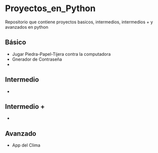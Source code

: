 # Proyectos_en_Python
 Repositorio que contiene proyectos basicos, intermedios, intermedios + y avanzados en python
## Básico
* Jugar Piedra-Papel-Tijera contra la computadora
* Gnerador de Contraseña
* 

## Intermedio
* 

## Intermedio +
* 

## Avanzado
* App del Clima